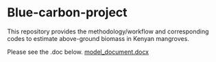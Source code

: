 # Blue-carbon-project
This repository provides the methodology/workflow and corresponding codes to estimate above-ground biomass in Kenyan mangroves.

Please see the .doc below.
[model_document.docx](https://github.com/duanmenglei/Blue-carbon-project/files/15280287/model_document.docx)

